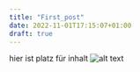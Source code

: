 ```yaml
---
title: "First_post"
date: 2022-11-01T17:15:07+01:00
draft: true
---
```

hier ist platz für inhalt
![alt text](https://https://github.com/Nendia/ARVR/static/img/mixed_reality_lab.png "Logo Mixed Reality Lab")
